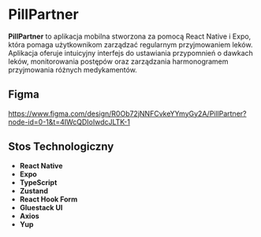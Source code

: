 # PillPartner

**PillPartner** to aplikacja mobilna stworzona za pomocą React Native i Expo, która pomaga użytkownikom zarządzać regularnym przyjmowaniem leków. Aplikacja oferuje intuicyjny interfejs do ustawiania przypomnień o dawkach leków, monitorowania postępów oraz zarządzania harmonogramem przyjmowania różnych medykamentów.

## Figma

https://www.figma.com/design/R0Ob72jNNFCvkeYYmyGy2A/PillPartner?node-id=0-1&t=4IWcQDIoIwdcJLTK-1

## Stos Technologiczny

- **React Native**
- **Expo**
- **TypeScript**
- **Zustand**
- **React Hook Form**
- **Gluestack UI**
- **Axios**
- **Yup**

